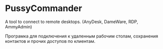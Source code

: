 ﻿# PussyCommander
 A tool to connect to remote desktops. (AnyDesk, DameWare, RDP, AmmyAdmin)
 
 Програмка для подключения к удаленным рабочим столам, сохранения контактов и прочих доступов по клиентам.
